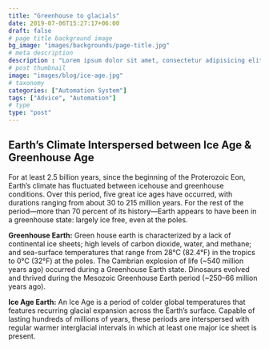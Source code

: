 ```yaml
---
title: "Greenhouse to glacials"
date: 2019-07-06T15:27:17+06:00
draft: false
# page title background image
bg_image: "images/backgrounds/page-title.jpg"
# meta description
description : "Lorem ipsum dolor sit amet, consectetur adipisicing elit, sed do eiusmod tempor incididunt ut labore. dolore magna aliqua. Ut enim ad minim veniam, quis nostrud."
# post thumbnail
image: "images/blog/ice-age.jpg"
# taxonomy
categories: ["Automation System"]
tags: ["Advice", "Automation"]
# type
type: "post"
---
```


## Earth’s Climate Interspersed between Ice Age & Greenhouse Age

For at least 2.5 billion years, since the beginning of the Proterozoic Eon, Earth’s climate has fluctuated between icehouse and greenhouse conditions. Over this period, five great ice ages have occurred, with durations ranging from about 30 to 215 million years. For the rest of the period—more than 70 percent of its history—Earth appears to have been in a greenhouse state: largely ice free, even at the poles.

**Greenhouse Earth:**
Green house earth is characterized by a lack of continental ice sheets; high levels of carbon dioxide, water, and methane; and sea-surface temperatures that range from 28°C (82.4°F) in the tropics to 0°C (32°F) at the poles. The Cambrian explosion of life (~540 million years ago) occurred during a Greenhouse Earth state. Dinosaurs evolved and thrived during the Mesozoic Greenhouse Earth period (~250–66 million years ago).

**Ice Age Earth:**
An Ice Age is a period of colder global temperatures that features recurring glacial expansion across the Earth’s surface. Capable of lasting hundreds of millions of years, these periods are interspersed with regular warmer interglacial intervals in which at least one major ice sheet is present.
